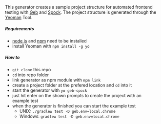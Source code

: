 This generator creates a sample project structure for automated frontend testing with [Geb](http://www.gebish.org/) and [Spock](http://spockframework.org/).
The project structure is generated through the [Yeoman](http://yeoman.io/) Tool.

##### Requirements

- [node.js](https://nodejs.org/en/) and [npm](https://www.npmjs.com/) need to be installed
- install Yeoman with `npm install -g yo`

##### How to

- `git clone` this repo
- `cd` into repo folder
- link generator as npm module with `npm link`
- create a project folder at the prefered location and `cd` into it
- start the generator with `yo geb-spock`
- just hit enter on the shown prompts to create the project with an example test
- when the generator is finished you can start the example test
  - UNIX: `./gradlew test -D geb.env=local.chrome`
  - Windows: `gradlew test -D geb.env=local.chrome`
